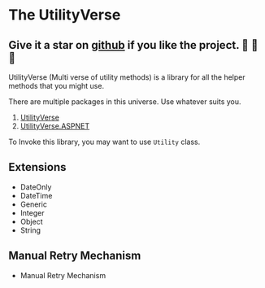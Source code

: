 ﻿# The UtilityVerse

## Give it a star on [github](https://github.com/purkayasta/TheUtilityVerse) if you like the project. 👏 🌠 🌟

UtilityVerse (Multi verse of utility methods) is a library for all the helper methods that you might use.

There are multiple packages in this universe. Use whatever suits you.

1. [UtilityVerse](https://www.nuget.org/packages/UtilityVerse/)
2. [UtilityVerse.ASPNET](https://www.nuget.org/packages/UtilityVerse.ASPNET/)

To Invoke this library, you may want to use ```Utility``` class.

## Extensions
- DateOnly
- DateTime
- Generic
- Integer
- Object
- String

## Manual Retry Mechanism
- Manual Retry Mechanism